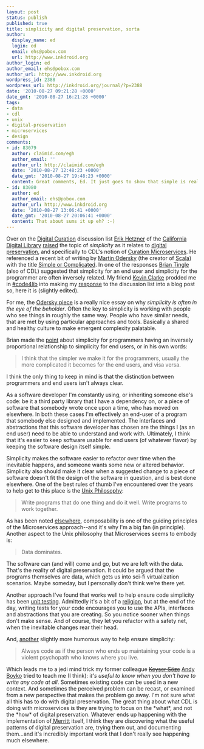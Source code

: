 ```yaml
---
layout: post
status: publish
published: true
title: simplicity and digital preservation, sorta
author:
  display_name: ed
  login: ed
  email: ehs@pobox.com
  url: http://www.inkdroid.org
author_login: ed
author_email: ehs@pobox.com
author_url: http://www.inkdroid.org
wordpress_id: 2388
wordpress_url: http://inkdroid.org/journal/?p=2388
date: '2010-08-27 09:21:28 +0000'
date_gmt: '2010-08-27 16:21:28 +0000'
tags:
- data
- cdl
- unix
- digital-preservation
- microservices
- design
comments:
- id: 83079
  author: claimid.com/egh
  author_email: ''
  author_url: http://claimid.com/egh
  date: '2010-08-27 12:48:23 +0000'
  date_gmt: '2010-08-27 19:48:23 +0000'
  content: Great comments, Ed. It just goes to show that simple is really complicated.
- id: 83080
  author: ed
  author_email: ehs@pobox.com
  author_url: http://www.inkdroid.org
  date: '2010-08-27 13:06:41 +0000'
  date_gmt: '2010-08-27 20:06:41 +0000'
  content: That about sums it up eh? :-)
---
```


<p>Over on the <a href="http://groups.google.com/group/digital-curation">Digital Curation</a> discussion list <a href="http://www.cdlib.org/contact/staff_directory/ehetzner.html">Erik Hetzner</a> of the <a href="http://www.cdlib.org/">California Digital Library</a> <a href="http://groups.google.com/group/digital-curation/browse_thread/thread/ac208143d71f0ab7">raised</a> the topic of <em>simplicity</em> as it relates to <a href="http://en.wikipedia.org/wiki/Digital_preservation">digital preservation</a>, and specifically to CDL's notion of <a href="http://www.cdlib.org/services/uc3/curation/">Curation Microservices</a>. He referenced a recent bit of writing by <a href="http://lamp.epfl.ch/~odersky/">Martin Odersky</a> (the creator of <a href="http://www.scala-lang.org/">Scala</a>) with the title <a href="http://lamp.epfl.ch/~odersky/blogs/isscalacomplex.html">Simple or Complicated</a>. In one of the responses <a href="http://tingletech.tumblr.com/">Brian Tingle</a> (also of CDL) suggested that simplicity for an end user and simplicity for the programmer are often inversely related. My friend <a href="http://weblog.kevinclarke.info/">Kevin Clarke</a> prodded me in <a href="irc://irc.freenode.net/code4lib">#code4lib</a> into making my <a href="http://groups.google.com/group/digital-curation/browse_thread/thread/34a271426124f65c">response</a> to the discussion list into a blog post so, here it is (slightly edited).</p>
<p>For me, the <a href="http://lamp.epfl.ch/~odersky/blogs/isscalacomplex.html">Odersky piece</a> is a really nice essay on why <em>simplicity is often in the eye of the beholder</em>. Often the key to simplicity is working with people who see things in roughly the same way. People who have similar needs, that are met by using particular approaches and tools. Basically a shared and healthy culture to make emergent complexity palatable.</p>
<p>Brian made the <a href="http://groups.google.com/group/digital-curation/msg/b509d48ae3c97eb1">point</a> about simplicity for programmers having an inversely proportional relationship to simplicity for end users, or in his own words:</p>
<blockquote><p>
I think that the simpler we make it for the programmers, usually the more complicated it becomes for the end users, and visa versa.
</p></blockquote>
<p>I think the only thing to keep in mind is that the distinction between programmers and end users isn't always clear. </p>
<p>As a software developer I'm constantly using, or inheriting someone else's code: be it a third party library that I have a dependency on, or a piece of software that somebody wrote once upon a time, who has moved on elsewhere. In both these cases I'm effectively an end-user of a program that somebody else designed and implemented. The interfaces and abstractions that this software developer has chosen are the things I (as an end user) need to be able to understand and work with. Ultimately, I think that it's easier to keep software usable for end users (of whatever flavor) by keeping the software design itself  simple. </p>
<p>Simplicity makes the software easier to refactor over time  when the inevitable happens, and someone wants some new or altered behavior. Simplicity also should make it clear when a suggested change to a piece of software doesn't fit the design of the software in question, and is best done elsewhere. One of the best rules of thumb I've encountered over the years to help get to this place is the <a href="http://en.wikipedia.org/wiki/Unix_philosophy">Unix Philosophy</a>: </p>
<blockquote><p>
Write programs that do one thing and do it well. Write programs to work together.
</p></blockquote>
<p>As has been noted <a href="http://or2010.fecyt.es/Resources/documentos/GSabstracts/curationMicro-services.pdf">elsewhere</a>, composability is one of the guiding principles of the Microservices approach--and it's why I'm a big fan  (in principle). Another aspect to the Unix philosophy that Microservices seems to embody is: </p>
<blockquote><p>
Data dominates.
</p></blockquote>
<p>The software can (and will) come and go, but we are left with the data. That's the reality of digital preservation. It could be argued that the programs themselves are data, which gets us into sci-fi virtualization scenarios. Maybe someday, but I personally don't think we're there yet. </p>
<p>Another approach I've found that works well to help ensure code simplicity has been <a href="http://en.wikipedia.org/wiki/Unit_testing">unit testing</a>. Admittedly it's a bit of a <a href="http://www.codinghorror.com/blog/2006/07/i-pity-the-fool-who-doesnt-write-unit-tests.html">religion</a>, but at the end of the day, writing tests for your code encourages you to use the APIs, interfaces and abstractions that you are creating. So you notice sooner when things don't make sense. And of course, they let you refactor with a safety net, when the inevitable changes rear their head. </p>
<p>And, <a href="http://c2.com/cgi/wiki?CodeForTheMaintainer">another</a> slightly more humorous way to help ensure simplicity:</p>
<blockquote><p>
Always code as if the person who ends up maintaining your code is a violent psychopath who knows where you live.
</p></blockquote>
<p>Which leads me to a jedi mind trick my former colleague <strike><a href="http://en.wikipedia.org/wiki/Keyser_S%C3%B6ze">Keyser Söze</a></strike> <a href="http://andy.boyko.net">Andy Boyko</a> tried to teach me (I think): i<em>t's useful to know when you don't have to write any code at all</em>. Sometimes existing code can be used in a new context. And sometimes the perceived problem can be recast, or examined from a new perspective that makes the problem go away. I'm not sure what all this has to do with digital preservation. The  great thing about what CDL is doing with microservices is they are trying to focus on the *what*, and not the *how* of digital preservation. Whatever ends up happening with the implementation of<a href="https://confluence.ucop.edu/download/attachments/13860983/Merritt-latest.pdf"> Merritt</a> itself, I think they are discovering what the useful patterns of digital preservation are, trying them out, and documenting them...and it's incredibly important work that I don't really see happening much elsewhere. </p>

